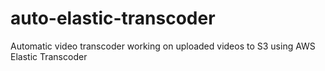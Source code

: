 # auto-elastic-transcoder
Automatic video transcoder working on uploaded videos to S3 using AWS Elastic Transcoder
